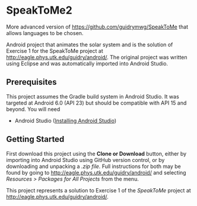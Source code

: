 # SpeakToMe2
More advanced version of https://github.com/guidrymwg/SpeakToMe that allows languages to be chosen.

Android project that animates the solar system and is the solution of Exercise 1 for the SpeakToMe project at http://eagle.phys.utk.edu/guidry/android/. The original project was written using Eclipse and was automatically imported into Android Studio.

## Prerequisites
This project assumes the Gradle build system in Android Studio. It was targeted at Android 6.0 (API 23) but should be compatible with API 15 and beyond.  You will need

 - Android Studio (<a href="https://developer.android.com/studio/install.html" target="_new">Installing Android Studio</a>)

## Getting Started
First download this project using the <b>Clone or Download</b> button, either by importing into Android Studio using GitHub version control, or by downloading and unpacking a <i>.zip file.</i>  Full instructions for both may be found by going to 
http://eagle.phys.utk.edu/guidry/android/ and selecting <i>Resources > Packages for All Projects</i> from the menu.

This project represents a solution to Exercise 1 of the <em>SpeakToMe</em> project at
http://eagle.phys.utk.edu/guidry/android/.

